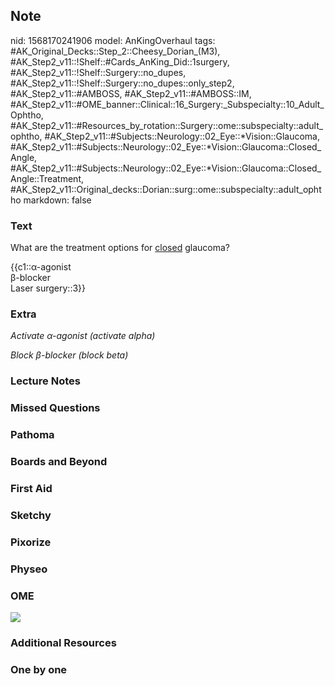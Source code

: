 ## Note
nid: 1568170241906
model: AnKingOverhaul
tags: #AK_Original_Decks::Step_2::Cheesy_Dorian_(M3), #AK_Step2_v11::!Shelf::#Cards_AnKing_Did::1surgery, #AK_Step2_v11::!Shelf::Surgery::no_dupes, #AK_Step2_v11::!Shelf::Surgery::no_dupes::only_step2, #AK_Step2_v11::#AMBOSS, #AK_Step2_v11::#AMBOSS::IM, #AK_Step2_v11::#OME_banner::Clinical::16_Surgery:_Subspecialty::10_Adult_Ophtho, #AK_Step2_v11::#Resources_by_rotation::Surgery::ome::subspecialty::adult_ophtho, #AK_Step2_v11::#Subjects::Neurology::02_Eye::*Vision::Glaucoma, #AK_Step2_v11::#Subjects::Neurology::02_Eye::*Vision::Glaucoma::Closed_Angle, #AK_Step2_v11::#Subjects::Neurology::02_Eye::*Vision::Glaucoma::Closed_Angle::Treatment, #AK_Step2_v11::Original_decks::Dorian::surg::ome::subspecialty::adult_ophtho
markdown: false

### Text
What are the treatment options for <u>closed</u> glaucoma?
<div>
  {{c1::α-agonist
  <div>
    <div>
      β-blocker
    </div>
  </div>
  <div>
    Laser surgery::3}}
  </div>
</div>

### Extra
<i>Activate α-agonist (activate alpha)</i>
<div>
  <i>Block β-blocker (block beta)</i>
</div>

### Lecture Notes


### Missed Questions


### Pathoma


### Boards and Beyond


### First Aid


### Sketchy


### Pixorize


### Physeo


### OME
<div class="ome-widget">
  <a href=
  "https://onlinemeded.org/spa/surgery-subspecialty/adult-ophtho/acquire?ref=anki">
  <img src="_OME_AnkiFlashcards_Lesson_2.png"></a>
</div>

### Additional Resources


### One by one

